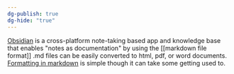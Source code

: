 ```yaml
---
dg-publish: true
dg-hide: "true"
---
```

[Obsidian](https://obsidian.md) is a cross-platform note-taking based app and knowledge base that enables "notes as documentation" by using the [[markdown file format]] .md files can be easily converted to html, pdf, or word documents. [Formatting in markdown](https://www.markdownguide.org/basic-syntax/) is simple though it can take some getting used to.